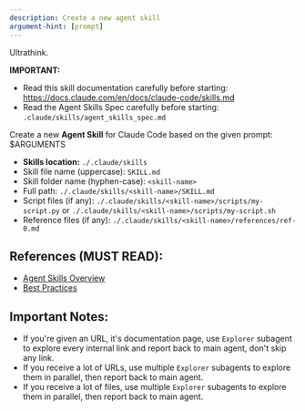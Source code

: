 ```yaml
---
description: Create a new agent skill
argument-hint: [prompt]
---
```


Ultrathink.

**IMPORTANT:** 
- Read this skill documentation carefully before starting: https://docs.claude.com/en/docs/claude-code/skills.md
- Read the Agent Skills Spec carefully before starting: `.claude/skills/agent_skills_spec.md`

Create a new **Agent Skill** for Claude Code based on the given prompt:
<prompt>$ARGUMENTS</prompt>

- **Skills location:** `./.claude/skills`
- Skill file name (uppercase): `SKILL.md`
- Skill folder name (hyphen-case): `<skill-name>`
- Full path: `./.claude/skills/<skill-name>/SKILL.md`
- Script files (if any): `./.claude/skills/<skill-name>/scripts/my-script.py` or `./.claude/skills/<skill-name>/scripts/my-script.sh`
- Reference files (if any): `./.claude/skills/<skill-name>/references/ref-0.md`

## References (MUST READ):
- [Agent Skills Overview](https://docs.claude.com/en/docs/agents-and-tools/agent-skills/overview.md)
- [Best Practices](https://docs.claude.com/en/docs/agents-and-tools/agent-skills/best-practices.md)

## Important Notes:
- If you're given an URL, it's documentation page, use `Explorer` subagent to explore every internal link and report back to main agent, don't skip any link.
- If you receive a lot of URLs, use multiple `Explorer` subagents to explore them in parallel, then report back to main agent.
- If you receive a lot of files, use multiple `Explorer` subagents to explore them in parallel, then report back to main agent.